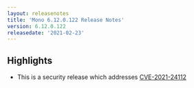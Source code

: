 ```yaml
---
layout: releasenotes
title: 'Mono 6.12.0.122 Release Notes'
version: 6.12.0.122
releasedate: '2021-02-23'
---
```


## Highlights

-   This is a security release which addresses [CVE-2021-24112](https://msrc.microsoft.com/update-guide/vulnerability/CVE-2021-24112)
